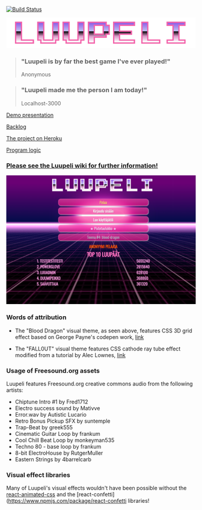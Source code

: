 [![Build 
Status](https://travis-ci.org/luupeli/luupeli.svg?branch=master)](https://travis-ci.org/luupeli/luupeli)

![](https://github.com/luupeli/luupeli/blob/master/docs/images/luupeli-hotpink-logo.png)
> ### "Luupeli is by far the best game I've ever played!"
> Anonymous

> ### "Luupeli made me the person I am today!"
> Localhost-3000

[Demo presentation](https://docs.google.com/presentation/d/1KM55mybWX6Kvc9l4wOJiYRdYG7cqD0-X4VcanjF5XzI/edit?usp=sharing)

[Backlog](https://docs.google.com/spreadsheets/d/1b66WPYF05FefrFPH069sPz5Ew2VdkUd1fpNZGQjryEQ/edit?usp=sharing)

[The project on Heroku](http://luupeli.herokuapp.com/)

[Program logic](logic.md)

### [Please see the Luupeli wiki for further information!](https://github.com/luupeli/luupeli/wiki)

![](https://github.com/luupeli/luupeli/blob/master/docs/images/luupeli-home.png)

### Words of attribution
- The "Blood Dragon" visual theme, as seen above, features CSS 3D grid effect based on George Payne's codepen work, [link](https://codepen.io/George-Payne/pen/qOrxao)

- The "FALL0UT" visual theme features CSS cathode ray tube effect modified from a tutorial by Alec Lownes, [link](http://aleclownes.com/2017/02/01/crt-display.html)

### Usage of Freesound.org assets
Luupeli features Freesound.org creative commons audio from the following artists:
- Chiptune Intro #1 by Fred1712
- Electro success sound by Mativve
- Error.wav by Autistic Lucario
- Retro Bonus Pickup SFX by suntemple
- Trap-Beat by greek555
- Cinematic Guitar Loop by frankum
- Cool Chill Beat Loop by monkeyman535
- Techno 80 - base loop by frankum
- 8-bit ElectroHouse by RutgerMuller
- Eastern Strings by 4barrelcarb

### Visual effect libraries
Many of Luupeli's visual effects wouldn't have been possible without the [react-animated-css](https://www.npmjs.com/package/react-animated-css) and the [react-confetti](https://www.npmjs.com/package/react-confetti libraries!
